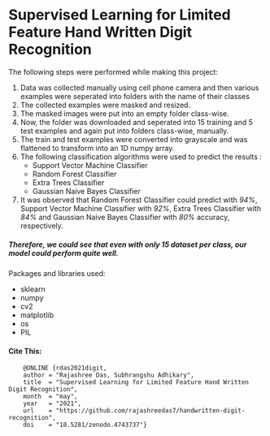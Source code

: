 # Supervised Learning for Limited Feature Hand Written Digit Recognition

The following steps were performed while making this project:

1. Data was collected manually using cell phone camera and then various examples were seperated into folders with the name of their classes
2. The collected examples were masked and resized.
3. The masked images were put into an empty folder class-wise.
4. Now, the folder was downloaded and seperated into 15 training and 5 test examples and again put into folders class-wise, manually.
5. The train and test examples were converted into grayscale and was flattened to transform into an 1D numpy array.
6. The following classification algorithms were used to predict the results :
    * Support Vector Machine Classifier
    * Random Forest Classifier
    * Extra Trees Classifier
    * Gaussian Naive Bayes Classifier 
7. It was observed that Random Forest Classifier could predict with *94%*, Support Vector Machine Classifier with *92%*, Extra Trees Classifier with *84%* and Gaussian Naive Bayes Classifier with *80%* accuracy, respectively.

##### Therefore, we could see that even with only 15 dataset per class, our model could perform quite well.

Packages and libraries used:
* sklearn
* numpy
* cv2
* matplotlib
* os
* PIL

#### Cite This:
```
    @ONLINE {rdas2021digit,
    author = "Rajashree Das, Subhrangshu Adhikary",
    title  = "Supervised Learning for Limited Feature Hand Written Digit Recognition",
    month  = "may",
    year   = "2021",
    url    = "https://github.com/rajashreedas7/handwritten-digit-recognition",
    doi    = "10.5281/zenodo.4743737"}
    
 ```
